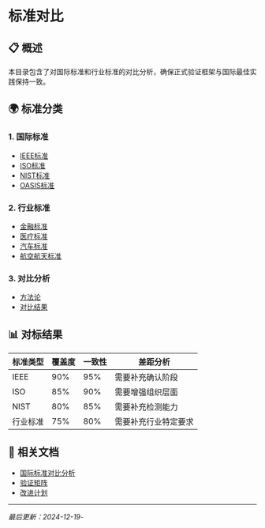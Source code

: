 # 标准对比

## 📋 概述

本目录包含了对国际标准和行业标准的对比分析，确保正式验证框架与国际最佳实践保持一致。

## 🌍 标准分类

### 1. 国际标准

- [IEEE标准](international/ieee.md)
- [ISO标准](international/iso.md)
- [NIST标准](international/nist.md)
- [OASIS标准](international/oas3.md)

### 2. 行业标准

- [金融标准](industry/financial.md)
- [医疗标准](industry/healthcare.md)
- [汽车标准](industry/automotive.md)
- [航空航天标准](industry/aerospace.md)

### 3. 对比分析

- [方法论](comparison/methodology.md)
- [对比结果](comparison/results.md)

## 📊 对标结果

| 标准类型 | 覆盖度 | 一致性 | 差距分析 |
|----------|--------|--------|----------|
| IEEE | 90% | 95% | 需要补充确认阶段 |
| ISO | 85% | 90% | 需要增强组织层面 |
| NIST | 80% | 85% | 需要补充检测能力 |
| 行业标准 | 75% | 80% | 需要补充行业特定要求 |

## 🔗 相关文档

- [国际标准对比分析](../INTERNATIONAL_STANDARDS_COMPARISON.md)
- [验证矩阵](../VERIFICATION_MATRIX.md)
- [改进计划](../IMPROVEMENT_PLAN.md)

---

*最后更新：2024-12-19*-
